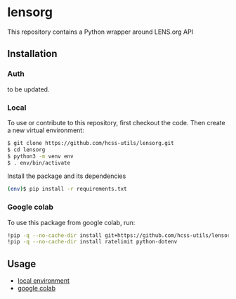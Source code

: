 # lensorg

This repository contains a Python wrapper around LENS.org API

## Installation

### Auth
to be updated.

### Local
To use or contribute to this repository, first checkout the code. Then create a new virtual environment:

```bash
$ git clone https://github.com/hcss-utils/lensorg.git
$ cd lensorg
$ python3 -m venv env
$ . env/bin/activate
```

Install the package and its dependencies
```bash
(env)$ pip install -r requirements.txt 
```

### Google colab
To use this package from google colab, run:
```bash
!pip -q --no-cache-dir install git+https://github.com/hcss-utils/lensorg.git
!pip -q --no-cache-dir install ratelimit python-dotenv
```

## Usage
* [local environment](examples/local-usage.ipynb)
* [google colab](examples/google-colab-usage.ipynb)
